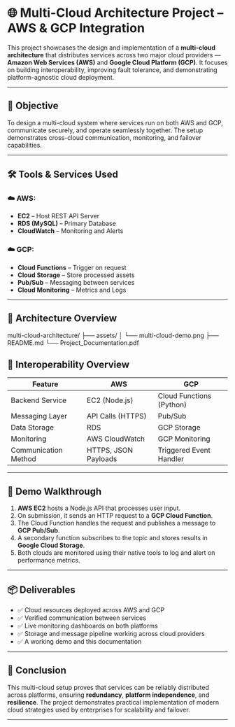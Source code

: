 # 🌐 Multi-Cloud Architecture Project – AWS & GCP Integration

This project showcases the design and implementation of a **multi-cloud architecture** that distributes services across two major cloud providers — **Amazon Web Services (AWS)** and **Google Cloud Platform (GCP)**. It focuses on building interoperability, improving fault tolerance, and demonstrating platform-agnostic cloud deployment.

---

## 🎯 Objective

To design a multi-cloud system where services run on both AWS and GCP, communicate securely, and operate seamlessly together. The setup demonstrates cross-cloud communication, monitoring, and failover capabilities.

---

## 🛠️ Tools & Services Used

### ☁️ AWS:
- **EC2** – Host REST API Server  
- **RDS (MySQL)** – Primary Database  
- **CloudWatch** – Monitoring and Alerts  

### ☁️ GCP:
- **Cloud Functions** – Trigger on request  
- **Cloud Storage** – Store processed assets  
- **Pub/Sub** – Messaging between services  
- **Cloud Monitoring** – Metrics and Logs  

---
## 🧱 Architecture Overview
multi-cloud-architecture/
├── assets/
│   └── multi-cloud-demo.png
├── README.md
└── Project_Documentation.pdf

## 🔄 Interoperability Overview

| Feature               | AWS                          | GCP                         |
|----------------------|-------------------------------|------------------------------|
| Backend Service      | EC2 (Node.js)                 | Cloud Functions (Python)     |
| Messaging Layer      | API Calls (HTTPS)             | Pub/Sub                      |
| Data Storage         | RDS                           | GCP Storage                  |
| Monitoring           | AWS CloudWatch                | GCP Monitoring               |
| Communication Method | HTTPS, JSON Payloads          | Triggered Event Handler      |

---

## 🚀 Demo Walkthrough

1. **AWS EC2** hosts a Node.js API that processes user input.  
2. On submission, it sends an HTTP request to a **GCP Cloud Function**.  
3. The Cloud Function handles the request and publishes a message to **GCP Pub/Sub**.  
4. A secondary function subscribes to the topic and stores results in **Google Cloud Storage**.  
5. Both clouds are monitored using their native tools to log and alert on performance metrics.

---

## 📦 Deliverables

- ✅ Cloud resources deployed across AWS and GCP  
- ✅ Verified communication between services  
- ✅ Live monitoring dashboards on both platforms  
- ✅ Storage and message pipeline working across cloud providers  
- ✅ A working demo and this documentation

---

## 📌 Conclusion

This multi-cloud setup proves that services can be reliably distributed across platforms, ensuring **redundancy**, **platform independence**, and **resilience**. The project demonstrates practical implementation of modern cloud strategies used by enterprises for scalability and failover.

---

